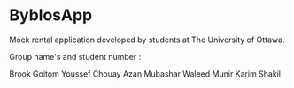 # ByblosApp
Mock rental application developed by students at The University of Ottawa.

Group name's and student number :

Brook Goitom
Youssef Chouay
Azan Mubashar
Waleed Munir
Karim Shakil  
	  
 
	  

